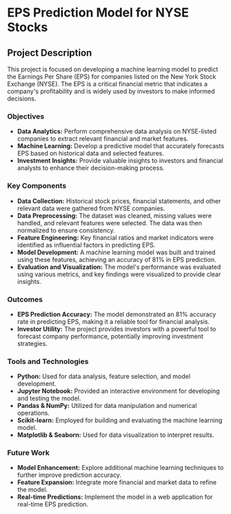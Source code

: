 # EPS Prediction Model for NYSE Stocks

## Project Description
This project is focused on developing a machine learning model to predict the Earnings Per Share (EPS) for companies listed on the New York Stock Exchange (NYSE). The EPS is a critical financial metric that indicates a company's profitability and is widely used by investors to make informed decisions.

### Objectives
- **Data Analytics:** Perform comprehensive data analysis on NYSE-listed companies to extract relevant financial and market features.
- **Machine Learning:** Develop a predictive model that accurately forecasts EPS based on historical data and selected features.
- **Investment Insights:** Provide valuable insights to investors and financial analysts to enhance their decision-making process.

### Key Components
- **Data Collection:** Historical stock prices, financial statements, and other relevant data were gathered from NYSE companies.
- **Data Preprocessing:** The dataset was cleaned, missing values were handled, and relevant features were selected. The data was then normalized to ensure consistency.
- **Feature Engineering:** Key financial ratios and market indicators were identified as influential factors in predicting EPS.
- **Model Development:** A machine learning model was built and trained using these features, achieving an accuracy of 81% in EPS prediction.
- **Evaluation and Visualization:** The model's performance was evaluated using various metrics, and key findings were visualized to provide clear insights.

### Outcomes
- **EPS Prediction Accuracy:** The model demonstrated an 81% accuracy rate in predicting EPS, making it a reliable tool for financial analysis.
- **Investor Utility:** The project provides investors with a powerful tool to forecast company performance, potentially improving investment strategies.

### Tools and Technologies
- **Python:** Used for data analysis, feature selection, and model development.
- **Jupyter Notebook:** Provided an interactive environment for developing and testing the model.
- **Pandas & NumPy:** Utilized for data manipulation and numerical operations.
- **Scikit-learn:** Employed for building and evaluating the machine learning model.
- **Matplotlib & Seaborn:** Used for data visualization to interpret results.

### Future Work
- **Model Enhancement:** Explore additional machine learning techniques to further improve prediction accuracy.
- **Feature Expansion:** Integrate more financial and market data to refine the model.
- **Real-time Predictions:** Implement the model in a web application for real-time EPS prediction.

